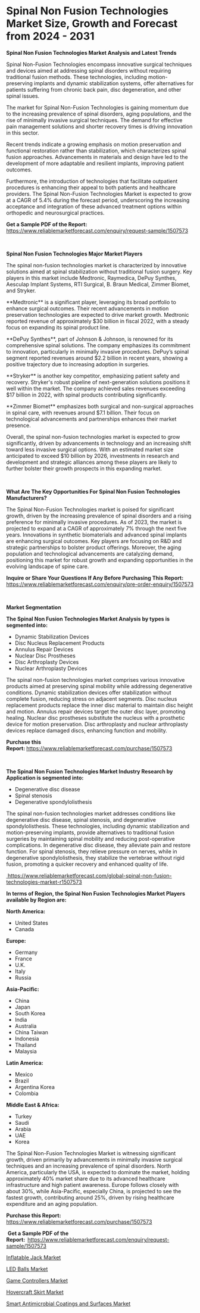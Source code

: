 <p><h1>Spinal Non Fusion Technologies Market Size, Growth and Forecast from 2024 - 2031</h1></p><p><strong>Spinal Non Fusion Technologies Market Analysis and Latest Trends</strong></p>
<p><p>Spinal Non-Fusion Technologies encompass innovative surgical techniques and devices aimed at addressing spinal disorders without requiring traditional fusion methods. These technologies, including motion-preserving implants and dynamic stabilization systems, offer alternatives for patients suffering from chronic back pain, disc degeneration, and other spinal issues. </p><p>The market for Spinal Non-Fusion Technologies is gaining momentum due to the increasing prevalence of spinal disorders, aging populations, and the rise of minimally invasive surgical techniques. The demand for effective pain management solutions and shorter recovery times is driving innovation in this sector. </p><p>Recent trends indicate a growing emphasis on motion preservation and functional restoration rather than stabilization, which characterizes spinal fusion approaches. Advancements in materials and design have led to the development of more adaptable and resilient implants, improving patient outcomes. </p><p>Furthermore, the introduction of technologies that facilitate outpatient procedures is enhancing their appeal to both patients and healthcare providers. The Spinal Non-Fusion Technologies Market is expected to grow at a CAGR of 5.4% during the forecast period, underscoring the increasing acceptance and integration of these advanced treatment options within orthopedic and neurosurgical practices.</p></p>
<p><strong>Get a Sample PDF of the Report:&nbsp;</strong> <a href="https://www.reliablemarketforecast.com/enquiry/request-sample/1507573">https://www.reliablemarketforecast.com/enquiry/request-sample/1507573</a></p>
<p>&nbsp;</p>
<p><strong>Spinal Non Fusion Technologies Major Market Players</strong></p>
<p><p>The spinal non-fusion technologies market is characterized by innovative solutions aimed at spinal stabilization without traditional fusion surgery. Key players in this market include Medtronic, Raymedica, DePuy Synthes, Aesculap Implant Systems, RTI Surgical, B. Braun Medical, Zimmer Biomet, and Stryker.</p><p>**Medtronic** is a significant player, leveraging its broad portfolio to enhance surgical outcomes. Their recent advancements in motion preservation technologies are expected to drive market growth. Medtronic reported revenue of approximately $30 billion in fiscal 2022, with a steady focus on expanding its spinal product line.</p><p>**DePuy Synthes**, part of Johnson & Johnson, is renowned for its comprehensive spinal solutions. The company emphasizes its commitment to innovation, particularly in minimally invasive procedures. DePuy’s spinal segment reported revenues around $2.2 billion in recent years, showing a positive trajectory due to increasing adoption in surgeries.</p><p>**Stryker** is another key competitor, emphasizing patient safety and recovery. Stryker's robust pipeline of next-generation solutions positions it well within the market. The company achieved sales revenues exceeding $17 billion in 2022, with spinal products contributing significantly.</p><p>**Zimmer Biomet** emphasizes both surgical and non-surgical approaches in spinal care, with revenues around $7.1 billion. Their focus on technological advancements and partnerships enhances their market presence.</p><p>Overall, the spinal non-fusion technologies market is expected to grow significantly, driven by advancements in technology and an increasing shift toward less invasive surgical options. With an estimated market size anticipated to exceed $10 billion by 2026, investments in research and development and strategic alliances among these players are likely to further bolster their growth prospects in this expanding market.</p></p>
<p>&nbsp;</p>
<p><strong>What Are The Key Opportunities For Spinal Non Fusion Technologies Manufacturers?</strong></p>
<p><p>The Spinal Non-Fusion Technologies market is poised for significant growth, driven by the increasing prevalence of spinal disorders and a rising preference for minimally invasive procedures. As of 2023, the market is projected to expand at a CAGR of approximately 7% through the next five years. Innovations in synthetic biomaterials and advanced spinal implants are enhancing surgical outcomes. Key players are focusing on R&D and strategic partnerships to bolster product offerings. Moreover, the aging population and technological advancements are catalyzing demand, positioning this market for robust growth and expanding opportunities in the evolving landscape of spine care.</p></p>
<p><strong>Inquire or Share Your Questions If Any Before Purchasing This Report:</strong> <a href="https://www.reliablemarketforecast.com/enquiry/pre-order-enquiry/1507573">https://www.reliablemarketforecast.com/enquiry/pre-order-enquiry/1507573</a></p>
<p>&nbsp;</p>
<p><strong>Market Segmentation</strong></p>
<p><strong>The Spinal Non Fusion Technologies Market Analysis by types is segmented into:</strong></p>
<p><ul><li>Dynamic Stabilization Devices</li><li>Disc Nucleus Replacement Products</li><li>Annulus Repair Devices</li><li>Nuclear Disc Prostheses</li><li>Disc Arthroplasty Devices</li><li>Nuclear Arthroplasty Devices</li></ul></p>
<p><p>The spinal non-fusion technologies market comprises various innovative products aimed at preserving spinal mobility while addressing degenerative conditions. Dynamic stabilization devices offer stabilization without complete fusion, reducing stress on adjacent segments. Disc nucleus replacement products replace the inner disc material to maintain disc height and motion. Annulus repair devices target the outer disc layer, promoting healing. Nuclear disc prostheses substitute the nucleus with a prosthetic device for motion preservation. Disc arthroplasty and nuclear arthroplasty devices replace damaged discs, enhancing function and mobility.</p></p>
<p><strong>Purchase this Report:&nbsp;</strong><a href="https://www.reliablemarketforecast.com/purchase/1507573">https://www.reliablemarketforecast.com/purchase/1507573</a></p>
<p>&nbsp;</p>
<p><strong>The Spinal Non Fusion Technologies Market Industry Research by Application is segmented into:</strong></p>
<p><ul><li>Degenerative disc disease</li><li>Spinal stenosis</li><li>Degenerative spondylolisthesis</li></ul></p>
<p><p>The spinal non-fusion technologies market addresses conditions like degenerative disc disease, spinal stenosis, and degenerative spondylolisthesis. These technologies, including dynamic stabilization and motion-preserving implants, provide alternatives to traditional fusion surgeries by maintaining spinal mobility and reducing post-operative complications. In degenerative disc disease, they alleviate pain and restore function. For spinal stenosis, they relieve pressure on nerves, while in degenerative spondylolisthesis, they stabilize the vertebrae without rigid fusion, promoting a quicker recovery and enhanced quality of life.</p></p>
<p><a href="https://www.reliablemarketforecast.com/global-spinal-non-fusion-technologies-market-r1507573">&nbsp;https://www.reliablemarketforecast.com/global-spinal-non-fusion-technologies-market-r1507573</a></p>
<p><strong>In terms of Region, the Spinal Non Fusion Technologies Market Players available by Region are:</strong></p>
<p>
    <p> <strong> North America: </strong>
        <ul>
            <li>United States</li>
            <li>Canada</li>
        </ul>
        </p> 
    <p> <strong> Europe: </strong>
        <ul>
            <li>Germany</li>
            <li>France</li>
            <li>U.K.</li>
            <li>Italy</li>
            <li>Russia</li>
        </ul>
        </p> 
    <p> <strong> Asia-Pacific: </strong>
        <ul>
            <li>China</li>
            <li>Japan</li>
            <li>South Korea</li>
            <li>India</li>
            <li>Australia</li>
            <li>China Taiwan</li>
            <li>Indonesia</li>
            <li>Thailand</li>
            <li>Malaysia</li>
        </ul>
        </p> 
    <p> <strong> Latin America: </strong>
        <ul>
            <li>Mexico</li>
            <li>Brazil</li>
            <li>Argentina Korea</li>
            <li>Colombia</li>
        </ul>
        </p> 
    <p> <strong> Middle East & Africa: </strong>
        <ul>
            <li>Turkey</li>
            <li>Saudi</li>
            <li>Arabia</li>
            <li>UAE</li>
            <li>Korea</li>
        </ul>
    </p>
    </p>
<p><p>The Spinal Non-Fusion Technologies Market is witnessing significant growth, driven primarily by advancements in minimally invasive surgical techniques and an increasing prevalence of spinal disorders. North America, particularly the USA, is expected to dominate the market, holding approximately 40% market share due to its advanced healthcare infrastructure and high patient awareness. Europe follows closely with about 30%, while Asia-Pacific, especially China, is projected to see the fastest growth, contributing around 25%, driven by rising healthcare expenditure and an aging population.</p></p>
<p><strong>Purchase this Report: </strong><a href="https://www.reliablemarketforecast.com/purchase/1507573">https://www.reliablemarketforecast.com/purchase/1507573</a></p>
<p>&nbsp;<strong>Get a Sample PDF of the Report:&nbsp;&nbsp;</strong><a href="https://www.reliablemarketforecast.com/enquiry/request-sample/1507573">https://www.reliablemarketforecast.com/enquiry/request-sample/1507573</a></p>
<p><strong></strong></p>
<p><p><a href="https://issuu.com/reportprime-2/docs/inflatable-jack-market-size-2030.pp_888ba60b292ac5">Inflatable Jack Market</a></p><p><a href="https://medium.com/@kimberlyboyd7282/market-leaders-and-laggards-global-led-balls-market-trends-and-forecast-2024-2031-4f48ba3e04a5">LED Balls Market</a></p><p><a href="https://medium.com/@kimberlyboyd7282/game-controllers-market-industry-trends-and-forecast-for-period-from-2024-to-2031-e9152496a9b0?postPublishedType=repub">Game Controllers Market</a></p><p><a href="https://issuu.com/reportprime-2/docs/hovercraft-skirt-market-size-2030.p_ff33a148a24620">Hovercraft Skirt Market</a></p><p><a href="https://github.com/RickHolmes3/Market-Research-Report-List-6/blob/main/smart-antimicrobial-coatings-and-surfaces-market.md">Smart Antimicrobial Coatings and Surfaces Market</a></p></p>